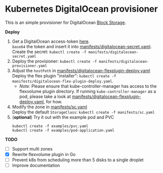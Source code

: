 # Kubernetes DigitalOcean provisioner

This is an simple provisioner for DigitalOcean [Block Storage](https://www.digitalocean.com/products/storage/).

**Deploy**

1. Get a DigitalOcean access-token [here](https://cloud.digitalocean.com/settings/api/tokens).  
   `base64` the token and insert it into [manifests/digitalocean-secret.yaml](manifests/digitalocean-secret.yaml).  
   Create the secret: `kubectl create -f manifests/digitalocean-secret.yaml`
2. Deploy the provisioner: `kubectl create -f manifests/digitalocean-provisioner.yaml`
3. Adjust the `hostPath` in [manifests/digitalocean-flexplugin-deploy.yaml](manifests/digitalocean-flexplugin-deploy.yaml)  
   Deploy the flex plugin "installer": `kubectl create -f manifests/digitalocean-flex-plugin-deploy.yaml`.
   - *Note:* Please ensure that kube-controller-manager has access to the flexvolume plugin directory. If running `kube-controller-manager` as a pod, please take a look at [manifests/digitalocean-flexplugin-deploy.yaml](manifests/digitalocean-flexplugin-deploy.yaml), for how.
4. Modify the zone in [manifests/sc.yaml](manifests/sc.yaml)  
   Deploy the default `StorageClass`: `kubectl create -f manifests/sc.yaml`
5. (**optional**) Try it out with the example pod and PVC
   ```
   kubectl create -f examples/pvc.yaml
   kubectl create -f examples/pod-application.yaml
   ```

**TODO**
 - [ ] Support multi zones
 - [x] Rewrite flexvolume plugin in Go
 - [ ] Prevent k8s from scheduling more than 5 disks to a single droplet
 - [ ] Improve documentation
